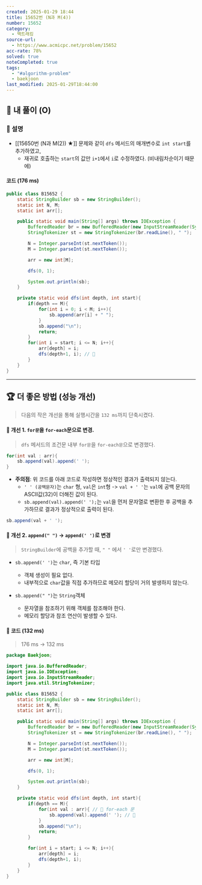 ```yaml
---
created: 2025-01-29 18:44
title: 15652번 (N과 M(4))
number: 15652
category:
  - 백트래킹
source-url:
  - https://www.acmicpc.net/problem/15652
acc-rate: 78%
solved: true
noteCompleted: true
tags:
  - "#algorithm-problem"
  - baekjoon
last_modified: 2025-01-29T18:44:00
---
```

## 💁 내 풀이 (O)
### 🍪 설명
- [[15650번 (N과 M(2)) ★]] 문제와 같이 `dfs` 메서드의 매개변수로 `int start`를 추가하였고, 
	- 재귀로 호출하는 `start`의 값만 `i+1`에서 `i`로 수정하였다. (비내림차순이기 때문에) 

#### 코드 (176 ms)
```java
public class B15652 {
    static StringBuilder sb = new StringBuilder();
    static int N, M;
    static int arr[];

    public static void main(String[] args) throws IOException {
        BufferedReader br = new BufferedReader(new InputStreamReader(System.in));
        StringTokenizer st = new StringTokenizer(br.readLine(), " ");

        N = Integer.parseInt(st.nextToken());
        M = Integer.parseInt(st.nextToken());

        arr = new int[M];

        dfs(0, 1);

        System.out.println(sb);
    }

    private static void dfs(int depth, int start){
        if(depth == M){
            for(int i = 0; i < M; i++){
                sb.append(arr[i] + " ");
            }
            sb.append("\n");
            return;
        }
        for(int i = start; i <= N; i++){
            arr[depth] = i;
            dfs(depth+1, i); // 📌
        }
    }
}
```
---
## 🏆 더 좋은 방법 (성능 개선)
> 다음의 작은 개선을 통해 실행시간을 `132 ms`까지 단축시켰다.

#### 🍬 개선 1. `for문`을 `for-each`문으로 변경.
> `dfs` 메서드의 조건문 내부 `for문`을 `for-each문`으로 변경했다.
```java
for(int val : arr){
	sb.append(val).append(' ');
}
```
- **주의점**: 위 코드를 아래 코드로 작성하면 정상적인 결과가 출력되지 않는다.
	- `' ' (공백문자)`는 `char` 형, `val`은 `int`형 -> `val + ' '`는 `val`에 공백 문자의 ASCII값(32)이 더해진 값이 된다.
	- `sb.append(val).append(' ');`는 `val`을 먼저 문자열로 변환한 후 공백을 추가하므로 결과가 정상적으로 출력이 된다.
```java
sb.append(val + ' '); 
```

#### 🍬 개선 2. `append(" ")` -> `append(' ')`로 변경
> `StringBuilder`에 공백을 추가할 때, `" "` 에서 `' '`로만 변경했다.

- `sb.append(' ')`는 `char`, 즉 기본 타입 
	- 객체 생성이 필요 없다.  
	- 내부적으로 `char`값을 직접 추가하므로 메모리 할당이 거의 발생하지 않는다.

- `sb.append(" ")`는 `String`객체
	- 문자열을 참조하기 위해 객체를 참조해야 한다.
	- 메모리 할당과 참조 연산이 발생할 수 있다.

#### 🍬 코드 (132 ms)
> 176 ms -> 132 ms
```java
package Baekjoon;

import java.io.BufferedReader;
import java.io.IOException;
import java.io.InputStreamReader;
import java.util.StringTokenizer;

public class B15652 {
    static StringBuilder sb = new StringBuilder();
    static int N, M;
    static int arr[];

    public static void main(String[] args) throws IOException {
        BufferedReader br = new BufferedReader(new InputStreamReader(System.in));
        StringTokenizer st = new StringTokenizer(br.readLine(), " ");

        N = Integer.parseInt(st.nextToken());
        M = Integer.parseInt(st.nextToken());

        arr = new int[M];

        dfs(0, 1);

        System.out.println(sb);
    }

    private static void dfs(int depth, int start){
        if(depth == M){
            for(int val : arr){ // 📌 for-each 문
				sb.append(val).append(' '); // 📌
            }
            sb.append("\n");
            return;
        }

        for(int i = start; i <= N; i++){
            arr[depth] = i;
            dfs(depth+1, i);
        }
    }
}
```


